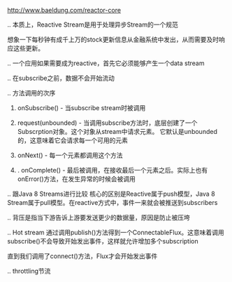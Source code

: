 http://www.baeldung.com/reactor-core

.. 本质上，Reactive Stream是用于处理异步Stream的一个规范

想象一下每秒钟有成千上万的stock更新信息从金融系统中发出，从而需要及时响应这些更新。

.. 一个应用如果需要成为reactive，首先它必须能够产生一个data stream

.. 在subscribe之前，数据不会开始流动

.. 方法调用的次序
1. onSubscribe() - 当subscribe stream时被调用

2. request(unbounded) - 当调用subscribe方法时，底层创建了一个Subscrption对象。这个对象从stream中请求元素。
它默认是unbounded的，这意味着它会请求每一个可用的元素

3. onNext() - 每一个元素都调用这个方法

4. . onComplete() - 最后被调用，在接收最后一个元素之后。实际上也有onError()方法，在发生异常的时候会被调用

.. 跟Java 8 Streams进行比较
核心的区别是Reactive属于push模型，Java 8 Stream属于pull模型。在reactive方式中，事件一来就会被推送到subscribers

.. 背压是指当下游告诉上游要发送更少的数据量，原因是防止被压垮

.. Hot stream
通过调用publish()方法得到一个ConnectableFlux。这意味着调用subscribe()不会导致开始发出事件，这样就允许增加多个subscription

直到我们调用了connect()方法，Flux才会开始发出事件

.. throttling节流


